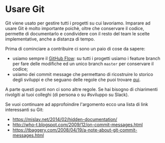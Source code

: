 # Usare Git

Git viene usato per gestire tutti i progetti su cui lavoriamo. Imparare ad usare
Git è molto importante poichè, oltre che conservare il codice, permette di documentarlo
e condividere con il resto del team le scelte implementative, anche a distanza di
tempo.

Prima di cominciare a contribuire ci sono un paio di cose da sapere:

- usiamo sempre il [GitHub Flow](https://guides.github.com/introduction/flow/):
su tutti i progetti usiamo i feature branch per fare delle modifiche ed un unico
branch `master` per conservare il codice;
- usiamo dei commit message che permettano di ricostruire lo storico degli sviluppi
e che seguano delle regole che puoi trovare [qui](https://chris.beams.io/posts/git-commit/).

A parte questi punti non ci sono altre regole. Se hai bisogno di chiarimenti
rivolgiti ai tuoi colleghi (di persona o su #sviluppo su Slack).

Se vuoi continuare ad approfoindire l'argomento ecco una lista di link
interessanti su Git:

- https://mislav.net/2014/02/hidden-documentation/
- http://who-t.blogspot.com/2009/12/on-commit-messages.html
- https://tbaggery.com/2008/04/19/a-note-about-git-commit-messages.html
